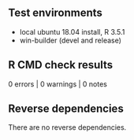 ## Test environments

* local ubuntu 18.04 install, R 3.5.1
* win-builder (devel and release)

## R CMD check results

0 errors | 0 warnings | 0 notes

## Reverse dependencies

There are no reverse dependencies.


